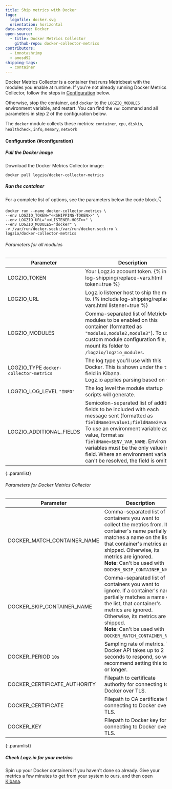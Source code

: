 ```yaml
---
title: Ship metrics with Docker
logo:
  logofile: docker.svg
  orientation: horizontal
data-source: Docker
open-source:
  - title: Docker Metrics Collector
    github-repo: docker-collector-metrics
contributors:
  - imnotashrimp
  - amosd92
shipping-tags:
  - container
---
```


Docker Metrics Collector is a container that runs Metricbeat with the modules you enable at runtime.
If you're not already running Docker Metrics Collector, follow the steps in [Configuration](#configuration) below.

Otherwise, stop the container, add `docker` to the `LOGZIO_MODULES` environment variable, and restart.
You can find the `run` command and all parameters in step 2 of the configuration below.

The `docker` module collects these metrics:
`container`, `cpu`, `diskio`, `healthcheck`, `info`, `memory`, `network`

#### Configuration {#configuration}

<div class="tasklist">

##### Pull the Docker image

Download the Docker Metrics Collector image:

```shell
docker pull logzio/docker-collector-metrics
```

##### Run the container

For a complete list of options, see the parameters below the code block.👇

```shell
docker run --name docker-collector-metrics \
--env LOGZIO_TOKEN="<<SHIPPING-TOKEN>>" \
--env LOGZIO_URL="<<LISTENER-HOST>>" \
--env LOGZIO_MODULES="docker" \
-v /var/run/docker.sock:/var/run/docker.sock:ro \
logzio/docker-collector-metrics
```

###### Parameters for all modules

| Parameter | Description |
|---|---|
| LOGZIO_TOKEN <span class="required-param"></span> | Your Logz.io account token. {% include log-shipping/replace-vars.html token=true %} <!-- logzio-inject:account-token --> |
| LOGZIO_URL <span class="required-param"></span> | Logz.io listener host to ship the metrics to. {% include log-shipping/replace-vars.html listener=true %} |
| LOGZIO_MODULES <span class="required-param"></span> | Comma-separated list of Metricbeat modules to be enabled on this container (formatted as `"module1,module2,module3"`). To use a custom module configuration file, mount its folder to `/logzio/logzio_modules`. |
| LOGZIO_TYPE <span class="default-param">`docker-collector-metrics`</span> | The log type you'll use with this Docker. This is shown under the `type` field in Kibana. <br> Logz.io applies parsing based on `type`. |
| LOGZIO_LOG_LEVEL <span class="default-param">`"INFO"`</span> | The log level the module startup scripts will generate. |
| LOGZIO_ADDITIONAL_FIELDS | Semicolon-separated list of additional fields to be included with each message sent (formatted as `fieldName1=value1;fieldName2=value2`). <br> To use an environment variable as a value, format as `fieldName=$ENV_VAR_NAME`. Environment variables must be the only value in the field. Where an environment variable can't be resolved, the field is omitted. |
{:.paramlist}

###### Parameters for Docker Metrics Collector

| Parameter | Description |
|---|---|
| DOCKER_MATCH_CONTAINER_NAME | Comma-separated list of containers you want to collect the metrics from. If a container's name partially matches a name on the list, that container's metrics are shipped. Otherwise, its metrics are ignored. <br> **Note**: Can't be used with `DOCKER_SKIP_CONTAINER_NAME`. |
| DOCKER_SKIP_CONTAINER_NAME | Comma-separated list of containers you want to ignore. If a container's name partially matches a name on the list, that container's metrics are ignored. Otherwise, its metrics are shipped. <br> **Note**: Can't be used with `DOCKER_MATCH_CONTAINER_NAME`. |
| DOCKER_PERIOD <span class="default-param">`10s`</span> | Sampling rate of metrics. The Docker API takes up to 2 seconds to respond, so we recommend setting this to `3s` or longer. |
| DOCKER_CERTIFICATE_AUTHORITY | Filepath to certificate authority for connecting to Docker over TLS. |
| DOCKER_CERTIFICATE | Filepath to CA certificate for connecting to Docker over TLS. |
| DOCKER_KEY | Filepath to Docker key for connecting to Docker over TLS. |
{:.paramlist}

##### Check Logz.io for your metrics

Spin up your Docker containers if you haven't done so already.
Give your metrics a few minutes to get from your system to ours, and then open [Kibana](https://app.logz.io/#/dashboard/kibana).

</div>
